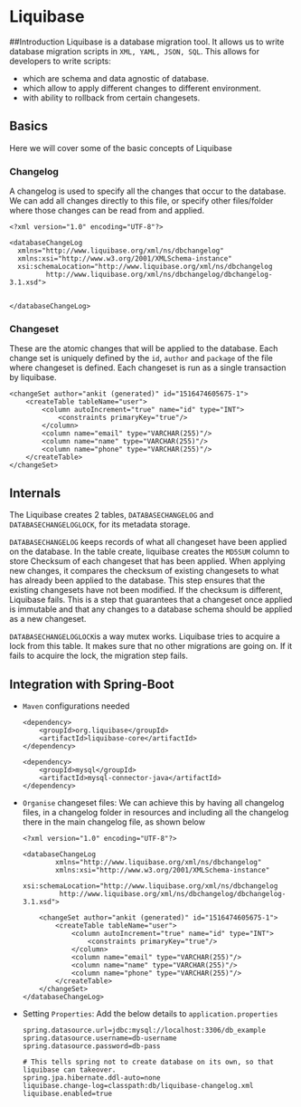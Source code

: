 # Liquibase
##Introduction
Liquibase is a database migration tool. It allows us to write database migration scripts in `XML, YAML, JSON, SQL`. 
This allows for developers to write scripts:
 - which are schema and data agnostic of database.
 - which allow to apply different changes to different environment.
 - with ability to rollback from certain changesets.
 
 
## Basics
 Here we will cover some of the basic concepts of Liquibase
 ### Changelog
 A changelog is used to specify all the changes that occur to the database. We can 
 add all changes directly to this file, or specify other files/folder where those changes 
 can be read from and applied.

```$xslt
<?xml version="1.0" encoding="UTF-8"?>
    
<databaseChangeLog
  xmlns="http://www.liquibase.org/xml/ns/dbchangelog"
  xmlns:xsi="http://www.w3.org/2001/XMLSchema-instance"
  xsi:schemaLocation="http://www.liquibase.org/xml/ns/dbchangelog
         http://www.liquibase.org/xml/ns/dbchangelog/dbchangelog-3.1.xsd">

         
</databaseChangeLog>
```

 ### Changeset
 These are the atomic changes that will be applied to the database. 
 Each change set is uniquely defined by the `id`, `author` and `package` of the file where changeset is defined.
 Each changeset is run as a single transaction by liquibase.

```$xslt
<changeSet author="ankit (generated)" id="1516474605675-1">
    <createTable tableName="user">
        <column autoIncrement="true" name="id" type="INT">
            <constraints primaryKey="true"/>
        </column>
        <column name="email" type="VARCHAR(255)"/>
        <column name="name" type="VARCHAR(255)"/>
        <column name="phone" type="VARCHAR(255)"/>
    </createTable>
</changeSet>
```

## Internals
The Liquibase creates 2 tables, `DATABASECHANGELOG` and `DATABASECHANGELOGLOCK`, for its metadata storage.

`DATABASECHANGELOG` keeps records of what all changeset have been applied on the database. 
In the table create, liquibase creates the `MD5SUM` column to store Checksum of each changeset that has been applied. 
When applying new changes, it compares the checksum of existing changesets to what has already been applied to the database. 
This step ensures that the existing changesets have not been modified. If the checksum is different, Liquibase fails. 
This is a step that guarantees that a changeset once applied is immutable and that any changes to a database schema 
should be applied as a new changeset.

`DATABASECHANGELOGLOCK`is a way mutex works. Liquibase tries to acquire a lock from this table. It makes sure that no 
other migrations are going on. If it fails to acquire the lock, the migration step fails.

## Integration with Spring-Boot

- `Maven` configurations needed

    ```$xslt
    <dependency>
        <groupId>org.liquibase</groupId>
        <artifactId>liquibase-core</artifactId>
    </dependency>

    <dependency>
        <groupId>mysql</groupId>
        <artifactId>mysql-connector-java</artifactId>
    </dependency>
 
    ```
- `Organise` changeset files: We can achieve this by having all changelog files, in a changelog folder in resources and 
including all the changelog there in the main changelog file, as shown below
    ```$xslt
    <?xml version="1.0" encoding="UTF-8"?>
    
    <databaseChangeLog
            xmlns="http://www.liquibase.org/xml/ns/dbchangelog"
            xmlns:xsi="http://www.w3.org/2001/XMLSchema-instance"
            xsi:schemaLocation="http://www.liquibase.org/xml/ns/dbchangelog
             http://www.liquibase.org/xml/ns/dbchangelog/dbchangelog-3.1.xsd">
    
        <changeSet author="ankit (generated)" id="1516474605675-1">
            <createTable tableName="user">
                <column autoIncrement="true" name="id" type="INT">
                    <constraints primaryKey="true"/>
                </column>
                <column name="email" type="VARCHAR(255)"/>
                <column name="name" type="VARCHAR(255)"/>
                <column name="phone" type="VARCHAR(255)"/>
            </createTable>
        </changeSet>
    </databaseChangeLog>
    ```
- Setting `Properties`: Add the below details to ``application.properties``
    ```$properties
    spring.datasource.url=jdbc:mysql://localhost:3306/db_example
    spring.datasource.username=db-username
    spring.datasource.password=db-pass
    
    # This tells spring not to create database on its own, so that liquibase can takeover. 
    spring.jpa.hibernate.ddl-auto=none 
    liquibase.change-log=classpath:db/liquibase-changelog.xml
    liquibase.enabled=true
    ```